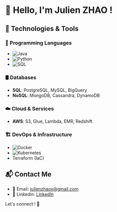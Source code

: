 # 👋 Hello, I'm Julien ZHAO !

## 🔧 Technologies & Tools

### 📌 Programming Languages
- ![Java](https://img.shields.io/badge/Java-007396?style=for-the-badge&logo=openjdk&logoColor=white)
- ![Python](https://img.shields.io/badge/Python-3776AB?style=for-the-badge&logo=python&logoColor=white)
- ![SQL](https://img.shields.io/badge/SQL-4479A1?style=for-the-badge&logo=postgresql&logoColor=white)

### 🛢️ Databases 
- **SQL**: PostgreSQL, MySQL, BigQuery 
- **NoSQL**: MongoDB, Cassandra, DynamoDB

### ☁️ Cloud & Services
- **AWS**: S3, Glue, Lambda, EMR, Redshift

### 🏗️ DevOps & Infrastructure
- ![Docker](https://img.shields.io/badge/Docker-2496ED?style=for-the-badge&logo=docker&logoColor=white)
- ![Kubernetes](https://img.shields.io/badge/Kubernetes-326CE5?style=for-the-badge&logo=kubernetes&logoColor=white)
- Terraform (IaC)

## 📬 Contact Me
- 📧 Email: [julienzhaox@gmail.com](mailto:julienzhaox@gmail.com)
- 💼 Linkedin: [LinkedIn](https://www.linkedin.com/in/julien-zhao/)

Let's connect ! 🚀
